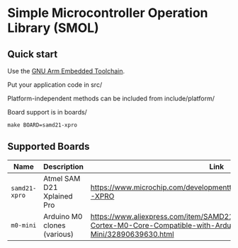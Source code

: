 # Simple Microcontroller Operation Library (SMOL)

## Quick start

Use the [GNU Arm Embedded Toolchain](https://developer.arm.com/open-source/gnu-toolchain/gnu-rm/downloads/7-2018-q2-update).

Put your application code in src/

Platform-independent methods can be included from include/platform/

Board support is in boards/

    make BOARD=samd21-xpro

## Supported Boards

| Name | Description | Link |
| ---- | ----------- | ---- |
| `samd21-xpro` | Atmel SAM D21 Xplained Pro | https://www.microchip.com/developmenttools/ProductDetails/ATSAMD21-XPRO |
| `m0-mini` | Arduino M0 clones (various) | https://www.aliexpress.com/item/SAMD21-M0-Mini-32-bit-ARM-Cortex-M0-Core-Compatible-with-Arduino-Zero-Form-Mini/32890639630.html |
